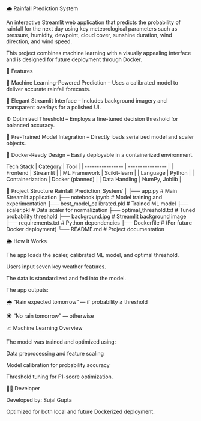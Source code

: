 <p>🌧 Rainfall Prediction System</p>
<p>An interactive Streamlit web application that predicts the probability of rainfall for the next day using key meteorological parameters such as pressure, humidity, dewpoint, cloud cover, sunshine duration, wind direction, and wind speed.</p>
<p>This project combines machine learning with a visually appealing interface and is designed for future deployment through Docker.</p>
<p>🚀 Features</p>
<p>🧠 Machine Learning-Powered Prediction – Uses a calibrated model to deliver accurate rainfall forecasts.</p>
<p>🎨 Elegant Streamlit Interface – Includes background imagery and transparent overlays for a polished UI.</p>
<p>⚙️ Optimized Threshold – Employs a fine-tuned decision threshold for balanced accuracy.</p>
<p>💾 Pre-Trained Model Integration – Directly loads serialized model and scaler objects.</p>
<p>🐳 Docker-Ready Design – Easily deployable in a containerized environment.</p>
<p>Tech Stack
| Category         | Tool             |
| ---------------- | ---------------- |
| Frontend         | Streamlit        |
| ML Framework     | Scikit-learn     |
| Language         | Python           |
| Containerization | Docker (planned) |
| Data Handling    | NumPy, Joblib    |</p>
<p>🧩 Project Structure
Rainfall_Prediction_System/
│
├── app.py                      # Main Streamlit application
├── notebook.ipynb              # Model training and experimentation
├── best_model_calibrated.pkl   # Trained ML model
├── scaler.pkl                  # Data scaler for normalization
├── optimal_threshold.txt       # Tuned probability threshold
├── background.jpg              # Streamlit background image
├── requirements.txt            # Python dependencies
├── Dockerfile                  # (For future Docker deployment)
└── README.md                   # Project documentation</p>
<p>🌦 How It Works</p>
<p>The app loads the scaler, calibrated ML model, and optimal threshold.</p>
<p>Users input seven key weather features.</p>
<p>The data is standardized and fed into the model.</p>
<p>The app outputs:</p>
<p>🌧️ “Rain expected tomorrow” — if probability ≥ threshold</p>
<p>☀️ “No rain tomorrow” — otherwise</p>
<p>📈 Machine Learning Overview</p>
<p>The model was trained and optimized using:</p>
<p>Data preprocessing and feature scaling</p>
<p>Model calibration for probability accuracy</p>
<p>Threshold tuning for F1-score optimization.</p>
<p>👨‍💻 Developer</p>
<p>Developed by: Sujal Gupta</p>
<p>Optimized for both local and future Dockerized deployment.</p>
